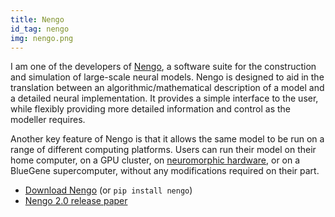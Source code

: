 ```yaml
---
title: Nengo
id_tag: nengo
img: nengo.png
---
```


I am one of the developers of [Nengo](http://www.nengo.ca), a software suite for the construction and simulation of large-scale neural models.  Nengo is designed to aid in the translation between
an algorithmic/mathematical description of a model and a detailed neural implementation.  It provides a simple interface to the user, while flexibly providing more detailed information and control as the modeller requires.

Another key feature of Nengo is that it allows the same model to be run on a range of different computing platforms.  Users can run their model on their home computer, on a GPU cluster, on [neuromorphic hardware](#neuromorphic), or on a BlueGene supercomputer, without any modifications required on their part.

* [Download Nengo](https://github.com/nengo/nengo) (or `pip install nengo`)
* [Nengo 2.0 release paper](http://journal.frontiersin.org/Journal/10.3389/fninf.2013.00048/full)
